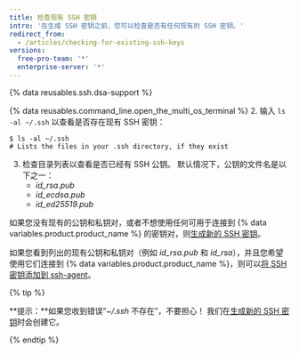 ```yaml
---
title: 检查现有 SSH 密钥
intro: '在生成 SSH 密钥之前，您可以检查是否有任何现有的 SSH 密钥。'
redirect_from:
  - /articles/checking-for-existing-ssh-keys
versions:
  free-pro-team: '*'
  enterprise-server: '*'
---
```


{% data reusables.ssh.dsa-support %}

{% data reusables.command_line.open_the_multi_os_terminal %}
2. 输入 `ls -al ~/.ssh` 以查看是否存在现有 SSH 密钥：

  ```shell
  $ ls -al ~/.ssh
  # Lists the files in your .ssh directory, if they exist
  ```
3. 检查目录列表以查看是否已经有 SSH 公钥。 默认情况下，公钥的文件名是以下之一：
    - *id_rsa.pub*
    - *id_ecdsa.pub*
    - *id_ed25519.pub*

如果您没有现有的公钥和私钥对，或者不想使用任何可用于连接到 {% data variables.product.product_name %} 的密钥对，则[生成新的 SSH 密钥](/articles/generating-a-new-ssh-key-and-adding-it-to-the-ssh-agent)。

如果您看到列出的现有公钥和私钥对（例如 *id_rsa.pub* 和 *id_rsa*），并且您希望使用它们连接到 {% data variables.product.product_name %}，则可以[将 SSH 密钥添加到 ssh-agent](/articles/generating-a-new-ssh-key-and-adding-it-to-the-ssh-agent/#adding-your-ssh-key-to-the-ssh-agent)。

{% tip %}

**提示：**如果您收到错误“*~/.ssh* 不存在”，不要担心！ 我们在[生成新的 SSH 密钥](/articles/generating-a-new-ssh-key-and-adding-it-to-the-ssh-agent)时会创建它。

{% endtip %}

